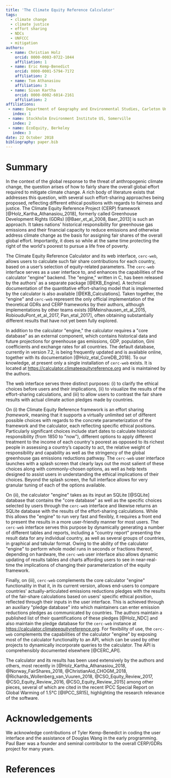 ```yaml
---
title: 'The Climate Equity Reference Calculator'
tags:
  - climate change
  - climate justice
  - effort sharing
  - NDCs
  - UNFCCC
  - mitigation
authors:
  - name: Christian Holz
    orcid: 0000-0003-0722-1044
    affiliation: 1
  - name: Eric Kemp-Benedict
    orcid: 0000-0001-5794-7172
    affiliation: 2
  - name: Tom Athanasiou
    affiliation: 3
  - name: Sivan Kartha
    orcid: 0000-0002-6014-2161
    affiliation: 2
affiliations:
 - name: Department of Geography and Environmental Studies, Carleton University, Ottawa
   index: 1
 - name: Stockholm Environment Institute US, Somerville
   index: 2
 - name: EcoEquity, Berkeley 
   index: 3
date: 22 October 2018
bibliography: paper.bib
---
```


# Summary

In the context of the global response to the threat of anthropogenic climate change, the question arises of how to fairly share the overall global effort required to mitigate climate change. A rich body of literature exists that addresses this question, with several such effort-sharing approaches being proposed, reflecting different ethical positions with regards to fairness and justice. The Climate Equity Reference Project (CERP) framework [@Holz_Kartha_Athanasiou_2018], formerly called Greenhouse Development Rights (GDRs) [@Baer_et_al_2008, Baer_2013] is such an approach. It takes nations' historical responsibility for greenhouse gas emissions and their financial capacity to reduce emissions and otherwise address climate change as the basis for assigning fair shares of the overall global effort. Importantly, it does so while at the same time protecting the right of the world's poorest to pursue a life free of poverty.

The Climate Equity Reference Calculator and its web interface, ``cerc-web``, allows users to calculate such fair share contributions for each country, based on a user’s selection of equity-related parameters. The ``cerc-web`` interface serves as a user interface to, and enhances the capabilities of the calculator "engine" backend. The "engine," written in C, has been released by the authors' as a separate package [@EKB_Engine]. A technical documentation of the quantitative effort-sharing model that is implemented by the calculator is also available [@EKB_Calculations]. Taken together, the "engine" and ``cerc-web`` represent the only official implementation of the theoretical GDRs and CERP frameworks by their authors, although implementations by other teams exists [@Meinshausen_et_al_2015, RobiouduPont_et_al_2017, Pan_etal_2017], often obtaining substantially different results that have not yet been fully explored.

In addition to the calculator "engine," the calculator requires a "core database" as an external component, which contains historical data and future projections for greenhouse gas emissions, GDP, population, Gini coefficients and exchange rates for all countries. The default database, currently in version 7.2, is being frequently updated and is available online, together with its documentation [@Holz_etal_CoreDB_2018]. To our knowledge, at present only a single installation of ``cerc-web`` exists. It is located at https://calculator.climateequityreference.org and is maintained by the authors.

The web interface serves three distinct purposes: (i) to clarify the ethical choices before users and their implications, (ii) to visualize the results of the effort-sharing calculations, and (iii) to allow users to contrast the fair share results with actual climate action pledges made by countries.

On (i) the Climate Equity Reference framework is an effort sharing _framework_, meaning that it supports a virtually unlimited set of different possible choices with regards to the concrete parameterization of the framework and the calculator, each reflecting specific ethical positions. Particularly significant choices include start dates to calculate historical responsibility (from 1850 to "now"), different options to apply different treatment to the income of each country's poorest as opposed to its richest people in assessing a country’s capacity to act, the relative weight of responsibility and capability as well as the stringency of the global greenhouse gas emissions reductions pathway. The ``cerc-web`` user interface launches with a splash screen that clearly lays out the most salient of these choices along with commonly-chosen options, as well as help texts designed to assist users in understanding the ethical implications of their choices. Beyond the splash screen, the full interface allows for very granular tuning of each of the options available.

On (ii), the calculator "engine" takes as its input an SQLite [@SQLite] database that contains the "core database" as well as the specific choices selected by users through the ``cerc-web`` interface and likewise returns an SQLite database with the results of the effort-sharing calculations. While this allows the "engine" to run very fast and flexibly, it requires a front end to present the results in a more user-friendly manner for most users. The ``cerc-web`` interface serves this purpose by dynamically generating a number of different tables and reports, including a "country report" presenting the result data for any individual country, as well as several groups of countries, in graphical and tabular format. Owing to the ability of the calculator "engine" to perform whole model runs in seconds or fractions thereof, depending on hardware, the ``cerc-web`` user interface also allows dynamic updating of results tables and charts affording users to see in near-real-time the implications of changing their parameterization of the equity framework.

Finally, on (iii), ``cerc-web`` complements the core calculator "engine" functionality in that it, in its current version, allows end-users to compare countries' actually-articulated emissions reductions pledges with the results of the fair-share calculations based on users' specific ethical position, reflected through their inputs in the user interface. This is achieved through an auxiliary "pledge database" into which maintainers can enter emission reductions pledges as communicated by countries. The authors maintain a published list of their quantifications of these pledges [@Holz_NDC] and also maintain the pledge database for the ``cerc-web`` instance at https://calculator.climateequityreference.org. For flexibility of use, the ``cerc-web`` complements the capabilities of the calculator "engine" by exposing most of the calculator functionality to an API, which can be used by other projects to dynamically incorporate queries to the calculator. The API is comprehensibly documented elsewhere [@CERC_API].

The calculator and its results has been used extensively by the authors and others, most recently in [@Holz_Kartha_Athanasiou_2018, @Norway_FairShares_2018, @ChristianAid_CHOGM_2018, @Richards_Wollenberg_van_Vuuren_2018, @CSO_Equity_Review_2017, @CSO_Equity_Review_2016, @CSO_Equity_Review_2015] among other pieces, several of which are cited in the recent IPCC Special Report on Global Warming of 1.5°C [@IPCC_SR15], highlighting the research relevance of the software.

# Acknowledgements

We acknowledge contributions of Tyler Kemp-Benedict in coding the user interface and the assistance of Douglas Wang in the early programming. Paul Baer was a founder and seminal contributor to the overall CERP/GDRs project for many years.

# References

